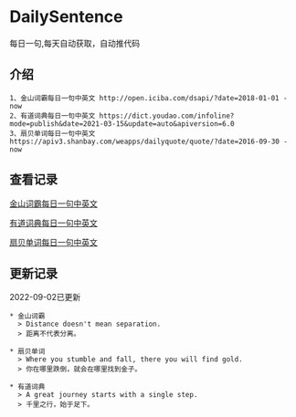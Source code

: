 # DailySentence

每日一句,每天自动获取，自动推代码

## 介绍

```
1、金山词霸每日一句中英文 http://open.iciba.com/dsapi/?date=2018-01-01 - now
2、有道词典每日一句中英文 https://dict.youdao.com/infoline?mode=publish&date=2021-03-15&update=auto&apiversion=6.0
3、扇贝单词每日一句中英文 https://apiv3.shanbay.com/weapps/dailyquote/quote/?date=2016-09-30 - now
```

## 查看记录

[金山词霸每日一句中英文](./data/iciba/)

[有道词典每日一句中英文](./data/youdao/)

[扇贝单词每日一句中英文](./data/shanbay/)

## 更新记录
2022-09-02已更新 
```
* 金山词霸
  > Distance doesn't mean separation.
  > 距离不代表分离。

* 扇贝单词
  > Where you stumble and fall, there you will find gold.
  > 你在哪里跌倒，就会在哪里找到金子。

* 有道词典
  > A great journey starts with a single step.
  > 千里之行，始于足下。

```
